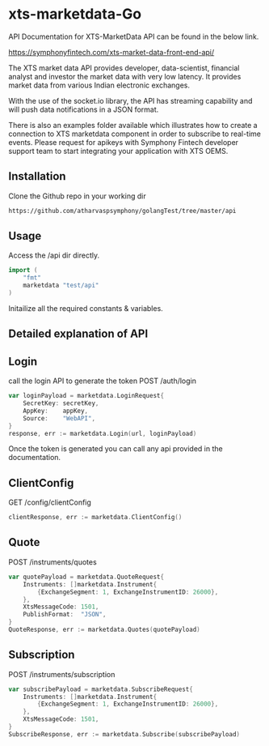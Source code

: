 # xts-marketdata-Go

API Documentation for XTS-MarketData API can be found in the below link.

https://symphonyfintech.com/xts-market-data-front-end-api/

The XTS market data API provides developer, data-scientist, financial analyst and investor the market data with very low latency. It provides market data from various Indian electronic exchanges.

With the use of the socket.io library, the API has streaming capability and will push data notifications in a JSON format.

There is also an examples folder available which illustrates how to create a connection to XTS marketdata component in order to subscribe to real-time events. Please request for apikeys with Symphony Fintech developer support team to start integrating your application with XTS OEMS.

## Installation
Clone the Github repo in your working dir
```bash
https://github.com/atharvaspsymphony/golangTest/tree/master/api
```

## Usage
Access the /api dir directly.

```go
import (
	"fmt"
	marketdata "test/api"
)
```
Initailize all the required constants & variables. 

## Detailed explanation of API

## Login
call the login API to generate the token
POST /auth/login
```go
var loginPayload = marketdata.LoginRequest{
	SecretKey: secretKey,
	AppKey:    appKey,
	Source:    "WebAPI",
}
response, err := marketdata.Login(url, loginPayload)
```
Once the token is generated you can call any api provided in the documentation.

## ClientConfig
GET /config/clientConfig
```go
clientResponse, err := marketdata.ClientConfig()
```

## Quote
POST /instruments/quotes
```go
var quotePayload = marketdata.QuoteRequest{
    Instruments: []marketdata.Instrument{
        {ExchangeSegment: 1, ExchangeInstrumentID: 26000},
    },
    XtsMessageCode: 1501,
    PublishFormat:  "JSON",
}
QuoteResponse, err := marketdata.Quotes(quotePayload)
```

## Subscription
POST /instruments/subscription
```go
var subscribePayload = marketdata.SubscribeRequest{
    Instruments: []marketdata.Instrument{
        {ExchangeSegment: 1, ExchangeInstrumentID: 26000},
    },
    XtsMessageCode: 1501,
}
SubscribeResponse, err := marketdata.Subscribe(subscribePayload)
```